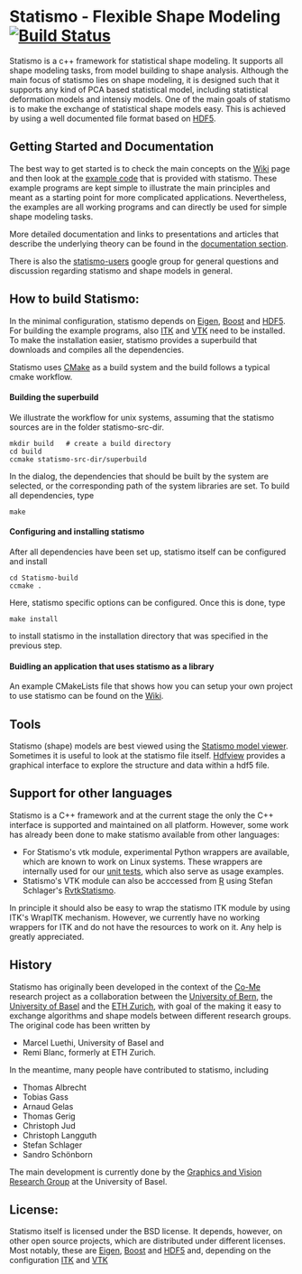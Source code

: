 # Statismo - Flexible Shape Modeling [![Build Status](https://travis-ci.org/statismo/statismo.svg?branch=arnaudgelas-Superbuild)](https://travis-ci.org/statismo/statismo)


Statismo is a c++ framework for statistical shape modeling. It supports all shape modeling tasks, from model building to shape analysis. Although the main focus of statismo lies on shape modeling, it is designed such that it supports any kind of PCA based statistical model, including statistical deformation models and intensiy models. One of the main goals of statismo is to make the exchange of statistical shape models easy. This is achieved by using a well documented file format based on [HDF5](http://hdf5group.org).

## Getting Started and Documentation

The best way to get started is to check the main concepts on the [Wiki](https://github.com/statismo/statismo/wiki) page and then look at the 
[example code](https://github.com/statismo/statismo/tree/master/Examples) that is provided with statismo.
These example programs are kept simple to illustrate the main principles and meant as a starting point for more complicated applications. Nevertheless, the examples are all working programs and can directly be used for simple shape modeling tasks.

More detailed documentation and links to presentations and articles that describe the underlying theory can be found in the 
[documentation section](https://github.com/statismo/statismo/wiki/Documentation).

There is also the [statismo-users](https://groups.google.com/forum/#!forum/statismo-users) google group for general questions and discussion regarding statismo and shape models in general.

## How to build Statismo:

In the minimal configuration, statismo depends on [Eigen](http://eigen.tuxfamily.org), [Boost](http://www.boost.org) and [HDF5](http://www.hdfgroup.org). For building the example programs, also [ITK](http://www.itk.org) and [VTK](http://www.vtk.org)  need to be installed. To make the installation easier, statismo provides a superbuild that downloads and compiles all the dependencies.

Statismo uses [CMake](http://www.cmake.org) as a build system and the build follows a typical cmake workflow. 

#### Building the superbuild 

We illustrate the workflow for unix systems, assuming that the statismo sources are in the folder statismo-src-dir. 

```
mkdir build   # create a build directory
cd build
ccmake statismo-src-dir/superbuild
```

In the dialog, the dependencies that should be built by the system are selected, or the corresponding path of the system libraries are set. To build all dependencies, type

```
make 
```


#### Configuring and installing statismo

After all dependencies have been set up, statismo itself can be configured and install
```
cd Statismo-build
ccmake .
```

Here, statismo specific options can be configured. Once this is done, type
```
make install
```
to install statismo in the installation directory that was specified in the previous step.

#### Buidling an application that uses statismo as a library

An example CMakeLists file that shows how you can setup your own project to use statismo can be
found on the [Wiki](https://github.com/statismo/statismo/wiki/compilation).


## Tools

Statismo (shape) models are best viewed using the [Statismo model viewer](https://github.com/statismo/statismo/wiki/Statismo%20Viewer).
Sometimes it is useful to look at the statismo file itself. [Hdfview](http://www.hdfgroup.org/products/java/hdfview/) provides a graphical interface  to explore the structure and data within a hdf5 file.

## Support for other languages

Statismo is a C++ framework and at the current stage the only the C++ interface is supported and maintained on all platform. However, some work has already been done to make statismo available from other languages: 

* For Statismo's vtk module, experimental Python wrappers are available, which are known to work on Linux systems. These wrappers are internally used for our [unit tests](https://github.com/statismo/statismo/tree/master/Tests/statismoTests), which also serve as usage examples.
* Statismo's VTK module can also be acccessed from [R](http://www.r-project.org) using Stefan Schlager's [RvtkStatismo](https://github.com/zarquon42b/RvtkStatismo). 

In principle it should also be easy to wrap the statismo ITK module by using ITK's WrapITK mechanism. However, we currently have no working wrappers for ITK and do not have the resources to work on it. Any help is greatly appreciated. 

## History

Statismo has originally been developed in the context of the [Co-Me](http://www.co-me.ch) research project as a collaboration between the [University of Bern](http://www.istb.unibe.ch), the [University of Basel](http://gravis.cs.unibas.ch) and the [ETH Zurich](http://www.vision.ee.ethz.ch/), with goal of the making it easy to exchange algorithms and shape models between different research groups. The original code has been written by 
* Marcel Luethi, University of Basel  and
* Remi Blanc, formerly at ETH Zurich.

In the meantime, many people have contributed to statismo, including
- Thomas Albrecht
- Tobias Gass
- Arnaud Gelas
- Thomas Gerig
- Christoph Jud
- Christoph Langguth
- Stefan Schlager
- Sandro Schönborn


The main development is currently done by the [Graphics and Vision Research Group](http://gravis.cs.unibas.ch) at the University of Basel.

## License:

Statismo itself is licensed under the BSD license. It depends, however, on other open source projects, which are distributed under different licenses. Most notably, these are [Eigen](http://eigen.tuxfamily.org), [Boost](http://www.boost.org) and [HDF5](http://www.hdfgroup.org) and, depending on the configuration [ITK](http://www.itk.org) and [VTK](http://www.vtk.org)
